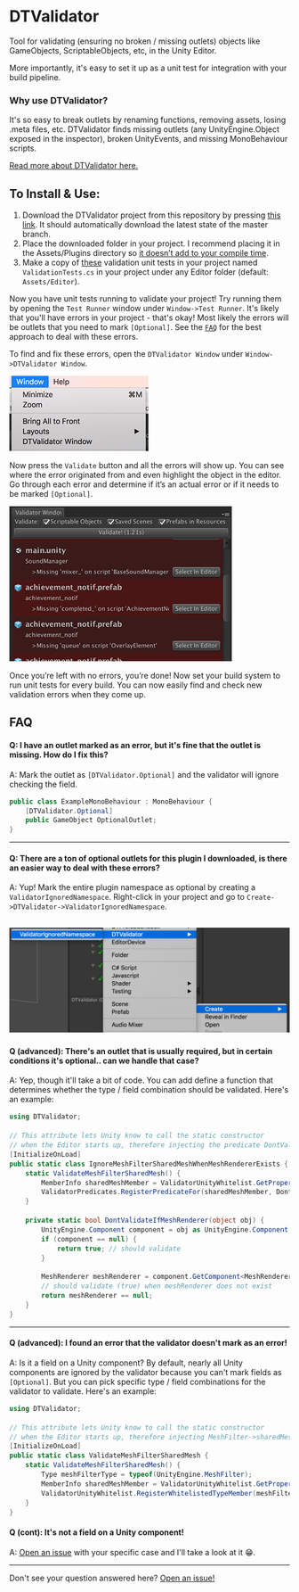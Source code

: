 # DTValidator
Tool for validating (ensuring no broken / missing outlets) objects like GameObjects, ScriptableObjects, etc, in the Unity Editor.

More importantly, it's easy to set it up as a unit test for integration with your build pipeline.

### Why use DTValidator?
It's so easy to break outlets by renaming functions, removing assets, losing .meta files, etc. DTValidator finds missing outlets (any UnityEngine.Object exposed in the inspector), broken UnityEvents, and missing MonoBehaviour scripts.

[Read more about DTValidator here.](https://medium.com/@darrentsung/goodbye-missingreferenceexception-automated-validation-on-unity-projects-38bbb2fc7a1a)

## To Install & Use:
1. Download the DTValidator project from this repository by pressing [this link](https://github.com/DarrenTsung/DTValidator/archive/master.zip). It should automatically download the latest state of the master branch.
2. Place the downloaded folder in your project. I recommend placing it in the Assets/Plugins directory so [it doesn’t add to your compile time](https://medium.com/@darrentsung/the-clocks-ticking-how-to-optimize-compile-time-in-unity-45d1f200572b). 
3. Make a copy of [these](https://gist.github.com/DarrenTsung/b21d2645cf6e9519ac6f341d2f553eb1) validation unit tests in your project named `ValidationTests.cs` in your project under any Editor folder (default: `Assets/Editor`).

Now you have unit tests running to validate your project! Try running them by opening the `Test Runner` window under `Window->Test Runner`. It's likely that you'll have errors in your project - that's okay! Most likely the errors will be outlets that you need to mark `[Optional]`. See the  [`FAQ`](#faq) for the best approach to deal with these errors.

To find and fix these errors, open the `DTValidator Window` under `Window->DTValidator Window`.

![DTValidator Window Menu Item](./Images/DTValidatorWindowMenuItem.png)

Now press the `Validate` button and all the errors will show up. You can see where the error originated from and even highlight the object in the editor. Go through each error and determine if it’s an actual error or if it needs to be marked `[Optional]`.

![Image of Errors in DTValidator Window](./Images/ErrorsInDTValidatorWindow.png)

Once you’re left with no errors, you’re done! Now set your build system to run unit tests for every build. You can now easily find and check new validation errors when they come up.

## FAQ

#### Q: I have an outlet marked as an error, but it's fine that the outlet is missing. How do I fix this?

A: Mark the outlet as `[DTValidator.Optional]` and the validator will ignore checking the field.

``` csharp
public class ExampleMonoBehaviour : MonoBehaviour {
	[DTValidator.Optional]
	public GameObject OptionalOutlet;
}
```
---
#### Q: There are a ton of optional outlets for this plugin I downloaded, is there an easier way to deal with these errors?

A: Yup! Mark the entire plugin namespace as optional by creating a `ValidatorIgnoredNamespace`. Right-click in your project and go to `Create->DTValidator->ValidatorIgnoredNamespace`.

![Create a ValidatorIgnoredNamespace](./Images/CreateValidatorIgnoredNamespace.png)
---
#### Q (advanced): There's an outlet that is usually required, but in certain conditions it's optional.. can we handle that case?

A: Yep, though it'll take a bit of code. You can add define a function that determines whether the type / field combination should be validated. Here's an example:

``` csharp
using DTValidator;

// This attribute lets Unity know to call the static constructor
// when the Editor starts up, therefore injecting the predicate DontValidateIfMeshRenderer
[InitializeOnLoad]
public static class IgnoreMeshFilterSharedMeshWhenMeshRendererExists {
	static ValidateMeshFilterSharedMesh() {
		MemberInfo sharedMeshMember = ValidatorUnityWhitelist.GetPropertyFrom(typeof(UnityEngine.MeshFilter), "sharedMesh");
		ValidatorPredicates.RegisterPredicateFor(sharedMeshMember, DontValidateIfMeshRenderer);
	}

	private static bool DontValidateIfMeshRenderer(object obj) {
		UnityEngine.Component component = obj as UnityEngine.Component;
		if (component == null) {
			return true; // should validate
		}

		MeshRenderer meshRenderer = component.GetComponent<MeshRenderer>();
		// should validate (true) when meshRenderer does not exist
		return meshRenderer == null;
	}
}
```

---
#### Q (advanced): I found an error that the validator doesn't mark as an error!

A: Is it a field on a Unity component? By default, nearly all Unity components are ignored by the validator because you can't mark fields as `[Optional]`. But you can pick specific type / field combinations for the validator to validate. Here's an example:

``` csharp
using DTValidator;

// This attribute lets Unity know to call the static constructor
// when the Editor starts up, therefore injecting MeshFilter->sharedMesh to be validated
[InitializeOnLoad]
public static class ValidateMeshFilterSharedMesh {
	static ValidateMeshFilterSharedMesh() {
		Type meshFilterType = typeof(UnityEngine.MeshFilter);
		MemberInfo sharedMeshMember = ValidatorUnityWhitelist.GetPropertyFrom(meshFilterType, "sharedMesh");
		ValidatorUnityWhitelist.RegisterWhitelistedTypeMember(meshFilterType, sharedMeshMember);
	}
}
```

#### Q (cont): It's not a field on a Unity component!
A: [Open an issue](https://github.com/DarrenTsung/DTValidator/issues) with your specific case and I'll take a look at it :grin:.

---

Don't see your question answered here? [Open an issue!](https://github.com/DarrenTsung/DTValidator/issues)
